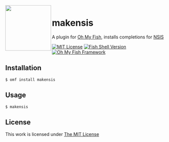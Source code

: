 <img src="https://cdn.rawgit.com/oh-my-fish/oh-my-fish/e4f1c2e0219a17e2c748b824004c8d0b38055c16/docs/logo.svg" align="left" width="144px" height="144px"/>

# makensis

A plugin for [Oh My Fish][omf-link], installs completions for [NSIS][nsis-link]

[![MIT License](https://img.shields.io/badge/license-MIT-007EC7.svg?style=flat-square)](/LICENSE)
[![Fish Shell Version](https://img.shields.io/badge/fish-v2.2.0-007EC7.svg?style=flat-square)](https://fishshell.com)
[![Oh My Fish Framework](https://img.shields.io/badge/Oh%20My%20Fish-Framework-007EC7.svg?style=flat-square)](https://www.github.com/oh-my-fish/oh-my-fish)


## Installation

```fish
$ omf install makensis
```

## Usage

```fish
$ makensis
```

## License

This work is licensed under [The MIT License](https://opensource.org/licenses/MIT)

[mit]:            https://opensource.org/licenses/MIT
[author]:         https://github.com/{{USER}}
[contributors]:   https://github.com/{{USER}}/plugin-makensis/graphs/contributors
[omf-link]:       https://www.github.com/oh-my-fish/oh-my-fish
[nsis-link]:      https://nsis.sourceforge.net
